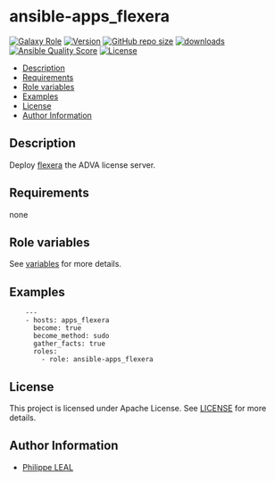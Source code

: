 # ansible-apps_flexera

[![Galaxy Role](https://img.shields.io/badge/galaxy-apps_flexera-purple?style=flat)](https://galaxy.ansible.com/lotusnoir/apps_flexera)
[![Version](https://img.shields.io/github/release/lotusnoir/ansible-apps_flexera.svg)](https://github.com/lotusnoir/ansible-apps_flexera/releases/latest)
[![GitHub repo size](https://img.shields.io/github/repo-size/lotusnoir/ansible-apps_flexera?color=orange&style=flat)](https://galaxy.ansible.com/lotusnoir/apps_flexera)
[![downloads](https://img.shields.io/ansible/role/d/56092)](https://galaxy.ansible.com/lotusnoir/apps_flexera)
[![Ansible Quality Score](https://img.shields.io/ansible/quality/56092)](https://galaxy.ansible.com/lotusnoir/apps_flexera)
[![License](https://img.shields.io/badge/license-Apache--2.0-brightgreen?style=flat)](https://opensource.org/licenses/Apache-2.0)

<!-- START doctoc generated TOC please keep comment here to allow auto update -->
<!-- DON'T EDIT THIS SECTION, INSTEAD RE-RUN doctoc TO UPDATE -->

- [Description](#description)
- [Requirements](#requirements)
- [Role variables](#role-variables)
- [Examples](#examples)
- [License](#license)
- [Author Information](#author-information)

<!-- END doctoc generated TOC please keep comment here to allow auto update -->

## Description

Deploy [flexera](https://adva.com/) the ADVA license server.
## Requirements

none

## Role variables

See [variables](/defaults/main.yml) for more details.

## Examples

        ---
        - hosts: apps_flexera
          become: true
          become_method: sudo
          gather_facts: true
          roles:
            - role: ansible-apps_flexera


## License

This project is licensed under Apache License. See [LICENSE](/LICENSE) for more details.

## Author Information

- [Philippe LEAL](https://github.com/lotusnoir)
